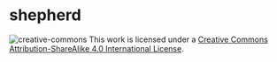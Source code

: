 # shepherd
![creative-commons](https://i.creativecommons.org/l/by-sa/4.0/88x31.png)
This work is licensed under a 
[Creative Commons Attribution-ShareAlike 4.0 International License](http://creativecommons.org/licenses/by-sa/4.0/).
